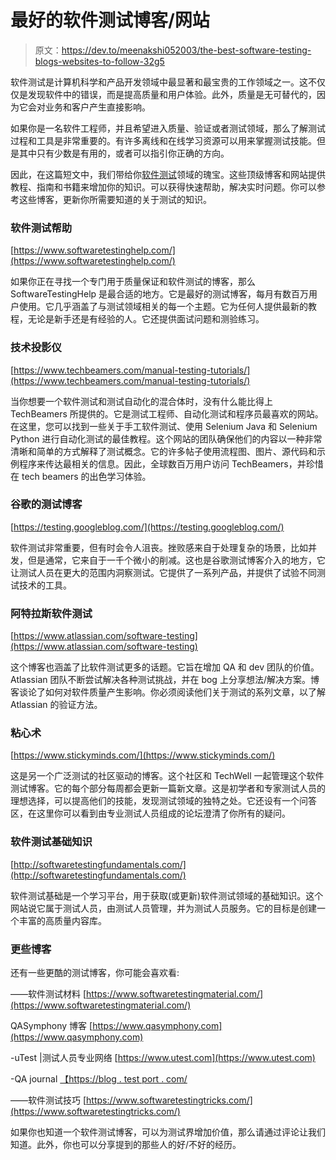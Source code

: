 # 最好的软件测试博客/网站

> 原文：<https://dev.to/meenakshi052003/the-best-software-testing-blogs-websites-to-follow-32g5>

软件测试是计算机科学和产品开发领域中最显著和最宝贵的工作领域之一。这不仅仅是发现软件中的错误，而是提高质量和用户体验。此外，质量是无可替代的，因为它会对业务和客户产生直接影响。

如果你是一名软件工程师，并且希望进入质量、验证或者测试领域，那么了解测试过程和工具是非常重要的。有许多离线和在线学习资源可以用来掌握测试技能。但是其中只有少数是有用的，或者可以指引你正确的方向。

因此，在这篇短文中，我们带给你[软件测试](https://www.techbeamers.com/software-testing/)领域的瑰宝。这些顶级博客和网站提供教程、指南和书籍来增加你的知识。可以获得快速帮助，解决实时问题。你可以参考这些博客，更新你所需要知道的关于测试的知识。

### 软件测试帮助

[https://www.softwaretestinghelp.com/](https://www.softwaretestinghelp.com/)

如果你正在寻找一个专门用于质量保证和软件测试的博客，那么 SoftwareTestingHelp 是最合适的地方。它是最好的测试博客，每月有数百万用户使用。它几乎涵盖了与测试领域相关的每一个主题。它为任何人提供最新的教程，无论是新手还是有经验的人。它还提供面试问题和测验练习。

### 技术投影仪

[https://www.techbeamers.com/manual-testing-tutorials/](https://www.techbeamers.com/manual-testing-tutorials/)

当你想要一个软件测试和测试自动化的混合体时，没有什么能比得上 TechBeamers 所提供的。它是测试工程师、自动化测试和程序员最喜欢的网站。在这里，您可以找到一些关于手工软件测试、使用 Selenium Java 和 Selenium Python 进行自动化测试的最佳教程。这个网站的团队确保他们的内容以一种非常清晰和简单的方式解释了测试概念。它的许多帖子使用流程图、图片、源代码和示例程序来传达最相关的信息。因此，全球数百万用户访问 TechBeamers，并珍惜在 tech beamers 的出色学习体验。

### 谷歌的测试博客

[https://testing.googleblog.com/](https://testing.googleblog.com/)

软件测试非常重要，但有时会令人沮丧。挫败感来自于处理复杂的场景，比如并发，但是通常，它来自于一千个微小的削减。这也是谷歌测试博客介入的地方，它让测试人员在更大的范围内洞察测试。它提供了一系列产品，并提供了试验不同测试技术的工具。

### 阿特拉斯软件测试

[https://www.atlassian.com/software-testing](https://www.atlassian.com/software-testing)

这个博客也涵盖了比软件测试更多的话题。它旨在增加 QA 和 dev 团队的价值。Atlassian 团队不断尝试解决各种测试挑战，并在 bog 上分享想法/解决方案。博客谈论了如何对软件质量产生影响。你必须阅读他们关于测试的系列文章，以了解 Atlassian 的验证方法。

### 粘心术

[https://www.stickyminds.com/](https://www.stickyminds.com/)

这是另一个广泛测试的社区驱动的博客。这个社区和 TechWell 一起管理这个软件测试博客。它的每个部分每周都会更新一篇新文章。这是初学者和专家测试人员的理想选择，可以提高他们的技能，发现测试领域的独特之处。它还设有一个问答区，在这里你可以看到由专业测试人员组成的论坛澄清了你所有的疑问。

### 软件测试基础知识

[http://softwaretestingfundamentals.com/](http://softwaretestingfundamentals.com/)

软件测试基础是一个学习平台，用于获取(或更新)软件测试领域的基础知识。这个网站说它属于测试人员，由测试人员管理，并为测试人员服务。它的目标是创建一个丰富的高质量内容库。

### 更些博客

还有一些更酷的测试博客，你可能会喜欢看:

——软件测试材料
[https://www.softwaretestingmaterial.com/](https://www.softwaretestingmaterial.com/)

QASymphony 博客
[https://www.qasymphony.com](https://www.qasymphony.com)

-uTest |测试人员专业网络
[https://www.utest.com](https://www.utest.com)

-QA journal
[【https://blog . test port . com/](https://blog.testfort.com/)

——软件测试技巧
[https://www.softwaretestingtricks.com/](https://www.softwaretestingtricks.com/)

如果你也知道一个软件测试博客，可以为测试界增加价值，那么请通过评论让我们知道。此外，你也可以分享提到的那些人的好/不好的经历。